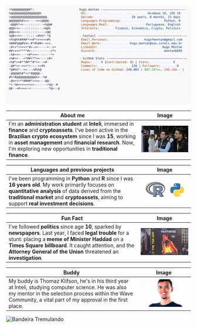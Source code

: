 <a href="https://github.com/hugomontan/hugomontan">
  <picture>
    <source media="(prefers-color-scheme: dark)" srcset="https://raw.githubusercontent.com/hugomontan/hugomontan/main/dark_mode.svg">
    <img alt="Hugo Montan's GitHub Profile README" src="https://raw.githubusercontent.com/hugomontan/hugomontan/main/light_mode.svg">
  </picture>
</a>



| About me                    | Image                       |
|-----------------------------|-----------------------------|
| I'm an **administration student** at **Inteli**, immersed in **finance** and **cryptoassets**.  I've been active in the **Brazilian crypto ecosystem** since I was **15**, working in **asset management** and **financial research**.  Now, I'm exploring new opportunities in **traditional finance**. | <img src="hgmt.jpg" alt="Me" width="600"/> |

| Languages and previous projects                   | Image                       |
|-----------------------------|-----------------------------|
| I've been programming in **Python** and **R** since I was **16 years old**. My work primarily focuses on **quantitative analysis** of data derived from the **traditional market** and **cryptoassets**, aiming to support **real investment decisions**. | <img src="pyr.jpg" alt="Me" width="520"/> |


| Fun Fact                          | Image                      |
|-----------------------------------|---------------------------------------|
| I've followed **politics** since age **10**, sparked by **newspapers**. Last year, I faced **legal trouble** for a stunt: placing a **meme of Minister Haddad** on a **Times Square billboard**. It caught attention, and the **Attorney General of the Union** threatened an **investigation**. | <img src="haddad.jpg" alt="Meme of Minister Haddad" width="600"/> |

| Buddy                        | Image                      |
|-----------------------------|-----------------------------|
| My buddy is Thomaz Klifson, he's in his third year at Inteli, studying computer science. He was also my mentor in the selection process within the Wave Community, a vital part of my approval in the first place.  | <img src="thomaz.jpg" alt="Thomaz" width="490"/> |



<img src="https://i.giphy.com/media/v1.Y2lkPTc5MGI3NjExZGg5amp4Zmx4dnNnc2pxbW04cm8xM3RiaTU4YXo1YzE4ejg4dGdkdiZlcD12MV9pbnRlcm5hbF9naWZfYnlfaWQmY3Q9Zw/UQupeaKHdeTszhX8EO/giphy.gif" alt="Bandeira Tremulando" width="1050" height="auto">
